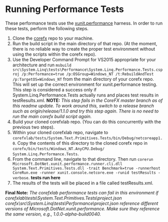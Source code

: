 # Running Performance Tests

These performance tests use the [xunit.performance](https://github.com/Microsoft/xunit-performance) harness. In order to run these tests, perform the following steps.

1. Clone the [corefx](https://github.com/dotnet/corefx) repo to your machine.
2. Run the build script in the main directory of that repo. (At the moment, there is no reliable way to create the proper test environment without using the scripts within the corefx repo).
3. Use the Developer Command Prompt for VS2015 appropriate for your architecture and run `msbuild src\System.Linq\tests\Performance\System.Linq.Performance.Tests.csproj /p:Performance=true /p:OSGroup=Windows_NT /t:RebuildAndTest /p:TargetOS=Windows_NT` from the main directory of your corefx repo. This will set up the correct environment for xunit.performance testing. This step is considered a success only if System.Linq.Performance.Tests actually runs and places test results in testResults.xml. __NOTE:__ _This step fails in the CoreFX master branch as of this readme update. To work around this, switch to a release branch such as origin/release/1.1.0 and try this step again. There is no need to run the main corefx build script again._
4. Build your cloned corefxlab repo. (You can do this concurrently with the previous two steps).
5. Within your cloned corefxlab repo, navigate to `corefxlab/tests/System.Text.Primitives.Tests/bin/Debug/netcoreapp1.0`. Copy the contents of this directory to the cloned corefx repo in `corefx/bin/tests/Windows_NT.AnyCPU.Debug/
System.Linq.Performance.Tests`.
6. From the command line, navigate to that directory. Then run `corerun Microsoft.DotNet.xunit.performance.runner.cli.dll System.Text.Primitives.Tests.dll -trait Benchmark=true -runnerhost CoreRun.exe -runner xunit.console.netcore.exe -runid testResults -verbose`.
__tests run here__
7. The results of the tests will be placed in a file called testResults.xml.

__Final Note:__ _The corefxlab performance tests can fail in this environment if corefxlab\tests\System.Text.Primitives.Tests\project.json corefx\src\System.Linq\tests\Performance\project.json reference different versions of Microsoft.DotNet.xunit.performance. Make sure they reference the same version, e.g., 1.0.0-alpha-build0040._